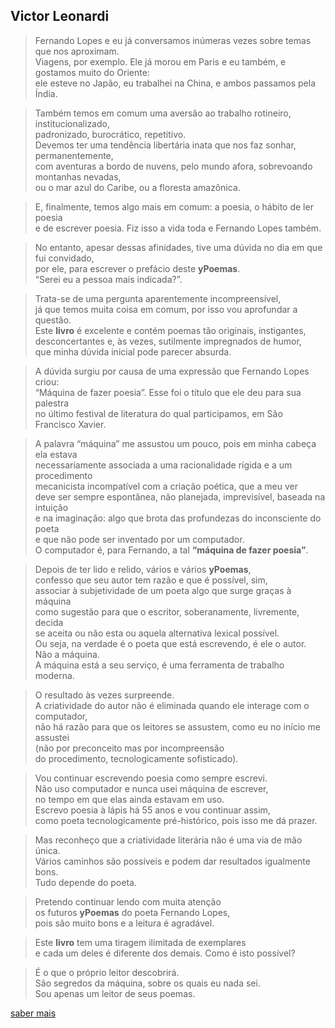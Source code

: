 **Victor Leonardi**  
---
> Fernando Lopes e eu já conversamos inúmeras vezes sobre temas que nos aproximam.  
> Viagens, por exemplo. Ele já morou em Paris e eu também, e gostamos muito do Oriente:  
> ele esteve no Japão, eu trabalhei na China, e ambos passamos pela Índia.  

> Também temos em comum uma aversão ao trabalho rotineiro, institucionalizado,  
> padronizado, burocrático, repetitivo.  
> Devemos ter uma tendência libertária inata que nos faz sonhar, permanentemente,  
> com aventuras a bordo de nuvens, pelo mundo afora, sobrevoando montanhas nevadas,  
> ou o mar azul do Caribe, ou a floresta amazônica.  

> E, finalmente, temos algo mais em comum: a poesia, o hábito de ler poesia  
> e de escrever poesia. Fiz isso a vida toda e Fernando Lopes também.  

> No entanto, apesar dessas afinidades, tive uma dúvida no dia em que fui convidado,  
> por ele, para escrever o prefácio deste **yPoemas**.  
> “Serei eu a pessoa mais indicada?”.  

> Trata-se de uma pergunta aparentemente incompreensível,  
> já que temos muita coisa em comum, por isso vou aprofundar a questão.  
> Este **livro** é excelente e contém poemas tão originais, instigantes,  
> desconcertantes e, às vezes, sutilmente impregnados de humor,  
> que minha dúvida inicial pode parecer absurda.  

> A dúvida surgiu por causa de uma expressão que Fernando Lopes criou:  
> “Máquina de fazer poesia”. Esse foi o título que ele deu para sua palestra  
> no último festival de literatura do qual participamos, em São Francisco Xavier.  

> A palavra “máquina” me assustou um pouco, pois em minha cabeça ela estava  
> necessariamente associada a uma racionalidade rígida e a um procedimento  
> mecanicista incompatível com a criação poética, que a meu ver  
> deve ser sempre espontânea, não planejada, imprevisível, baseada na intuição  
> e na imaginação: algo que brota das profundezas do inconsciente do poeta  
> e que não pode ser inventado por um computador.  
> O computador é, para Fernando, a tal **“máquina de fazer poesia”**.  

> Depois de ter lido e relido, vários e vários **yPoemas**,  
> confesso que seu autor tem razão e que é possível, sim,  
> associar à subjetividade de um poeta algo que surge graças à máquina  
> como sugestão para que o escritor, soberanamente, livremente, decida  
> se aceita ou não esta ou aquela alternativa lexical possível.  
> Ou seja, na verdade é o poeta que está escrevendo, é ele o autor. Não a máquina.  
> A máquina está a seu serviço, é uma ferramenta de trabalho moderna.  

> O resultado às vezes surpreende.  
> A criatividade do autor não é eliminada quando ele interage com o computador,   
> não há razão para que os leitores se assustem, como eu no início me assustei  
> (não por preconceito mas por incompreensão  
> do procedimento, tecnologicamente sofisticado).  

> Vou continuar escrevendo poesia como sempre escrevi.  
> Não uso computador e nunca usei máquina de escrever,  
> no tempo em que elas ainda estavam em uso.  
> Escrevo poesia à lápis há 55 anos e vou continuar assim,  
> como poeta tecnologicamente pré-histórico, pois isso me dá prazer.  

> Mas reconheço que a criatividade literária não é uma via de mão única.  
> Vários caminhos são possíveis e podem dar resultados igualmente bons.  
> Tudo depende do poeta.  

> Pretendo continuar lendo com muita atenção  
> os futuros **yPoemas** do poeta Fernando Lopes,  
> pois são muito bons e a leitura é agradável.  

> Este **livro** tem uma tiragem ilimitada de exemplares  
> e cada um deles é diferente dos demais. Como é isto possível?  

> É o que o próprio leitor descobrirá.  
> São segredos da máquina, sobre os quais eu nada sei.  
> Sou apenas um leitor de seus poemas.  

[saber mais](https://www.facebook.com/victor.leonardi.18)